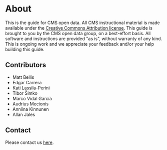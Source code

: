 # About

This is the guide for CMS open data.  All CMS instructional material is made available under the [Creative Commons Attribution license](https://creativecommons.org/licenses/by/4.0/).
This guide is brought to you by the CMS open data group, on a best-effort basis. All software and instructions are provided "as is", without warranty of any kind. This is ongoing work and we appreciate your feedback and/or your help building this guide.

## Contributors

- Matt Bellis
- Edgar Carrera
- Kati Lassila-Perini
- Tibor Šimko
- Marco Vidal García
- Audrius Mecionis
- Anniina Kinnunen
- Allan Jales


## Contact

Please contact us [here][email].

[email]: mailto:cms-dpoa-coordinators@cern.ch
